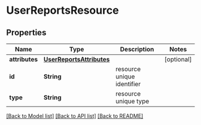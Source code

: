 # UserReportsResource

## Properties
Name | Type | Description | Notes
------------ | ------------- | ------------- | -------------
**attributes** | [**UserReportsAttributes**](UserReportsAttributes.md) |  | [optional] 
**id** | **String** | resource unique identifier | 
**type** | **String** | resource unique type | 

[[Back to Model list]](../README.md#documentation-for-models) [[Back to API list]](../README.md#documentation-for-api-endpoints) [[Back to README]](../README.md)


